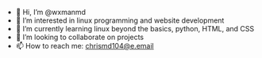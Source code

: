 - 👋 Hi, I’m @wxmanmd
- 👀 I’m interested in linux programming and website development
- 🌱 I’m currently learning linux beyond the basics, python, HTML, and CSS
- 💞️ I’m looking to collaborate on projects
- 📫 How to reach me: chrismd104@e.email

<!---
wxmanmd/wxmanmd is a ✨ special ✨ repository because its `README.md` (this file) appears on your GitHub profile.
You can click the Preview link to take a look at your changes.
--->
